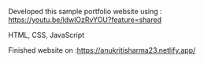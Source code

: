 Developed this sample portfolio website using : https://youtu.be/ldwlOzRvYOU?feature=shared

HTML, CSS, JavaScript

Finished website on :https://anukritisharma23.netlify.app/


